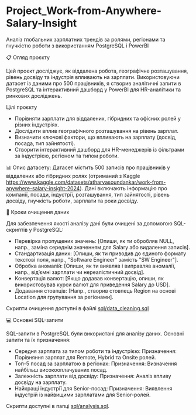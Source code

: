 # Project_Work-from-Anywhere-Salary-Insight
Аналіз глобальних зарплатних трендів за ролями, регіонами та гнучкістю роботи з використанням PostgreSQL і PowerBI

📋 Огляд проєкту

Цей проєкт досліджує, як віддалена робота, географічне розташування, рівень досвіду та індустрія впливають на зарплати. 
Використовуючи датасет із даними про 500 працівників, я створив аналітичні запити в PostgreSQL та інтерактивний дашборд у PowerBI для HR-аналітики та ринкових досліджень.

Цілі проєкту

- Порівняти зарплати для віддалених, гібридних та офісних ролей у різних індустріях.
- Дослідити вплив географічного розташування на рівень зарплат.
- Визначити ключові фактори, що впливають на зарплату (досвід, посада, тип зайнятості).
- Створити інтерактивний дашборд для HR-менеджерів із фільтрами за індустрією, регіоном та типом роботи.

📊 Опис датасету: 
Датасет містить 500 записів про працівників у віддалених або гібридних ролях (отриманий з Kaggle https://www.kaggle.com/datasets/atharvasoundankar/work-from-anywhere-salary-insight-2024). 
Дані включають інформацію про компанії, посади, індустрії, розташування, тип зайнятості, рівень досвіду, гнучкість роботи, зарплати та роки досвіду.

🧹 Кроки очищення даних

Для забезпечення якості аналізу дані були очищені за допомогою SQL-скриптів у PostgreSQL:
- Перевірка пропущених значень: [Опиши, як ти обробляв NULL, напр., заміна середнім значенням для Salary або видалення записів].
- Стандартизація даних: [Опиши, як ти приводив до єдиного формату текстові поля, напр., "Software Engineer" замість "SW Engineer"].
- Обробка аномалій: [Опиши, як ти виявляв і виправляв аномалії, напр., від’ємні зарплати чи нереалістичний досвід].
- Конвертація валют: [Якщо додавав конвертацію, опиши, як використовував курси валют для приведення Salary до USD].
- Додавання стовпців: [Напр., створив стовпець Region на основі Location для групування за регіонами].

Скрипти очищення доступні в файлі [sql/data_cleaning.sql](sql/data_cleaning.sql)

💻 Основні SQL-запити 

SQL-запити в PostgreSQL були використані для аналізу даних. Основні запити та їх призначення:
- Середня зарплата за типом роботи та індустрією:
Призначення: Порівняння зарплат для Remote, Hybrid та Onsite ролей.
- Топ-5 посад за зарплатою в регіонах:
Призначення: Визначення найбільш високооплачуваних посад.
- Залежність зарплати від досвіду:
Призначення: Аналіз впливу досвіду на зарплату.
- Найкращі індустрії для Senior-посад:
Призначення: Виявлення індустрій із найвищими зарплатами для Senior-ролей.

Скрипти доступні в папці [sql/analysis.sql](sql/analysis.sql).
